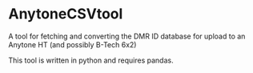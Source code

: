# AnytoneCSVtool
A tool for fetching and converting the DMR ID database for upload to an Anytone HT (and possibly B-Tech 6x2)

This tool is written in python and requires pandas.
